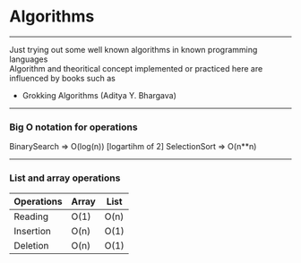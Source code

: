 # Algorithms  
---
Just trying out some well known algorithms in known programming languages  
Algorithm and theoritical concept implemented or practiced here are influenced by books such as  
* Grokking Algorithms (Aditya Y. Bhargava)  
---
### Big O notation for operations  

BinarySearch => O(log(n)) \[logartihm of 2\]
SelectionSort => O(n**n)

---

### List and array operations

| Operations | Array      | List |
| ----------- | ----------- | ------- |
| Reading      | O(1)       | O(n) |
| Insertion   | O(n)        | O(1) |
| Deletion | O(n) | O(1) |